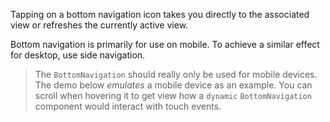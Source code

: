 Tapping on a bottom navigation icon takes you directly to the associated view or refreshes the currently active view.

Bottom navigation is primarily for use on mobile. To achieve a similar effect for desktop, use side navigation.


> The `BottomNavigation` should really only be used for mobile devices. The demo below _emulates_ a mobile device
> as an example. You can scroll when hovering it to get view how a `dynamic` `BottomNavigation` component would
> interact with touch events.
